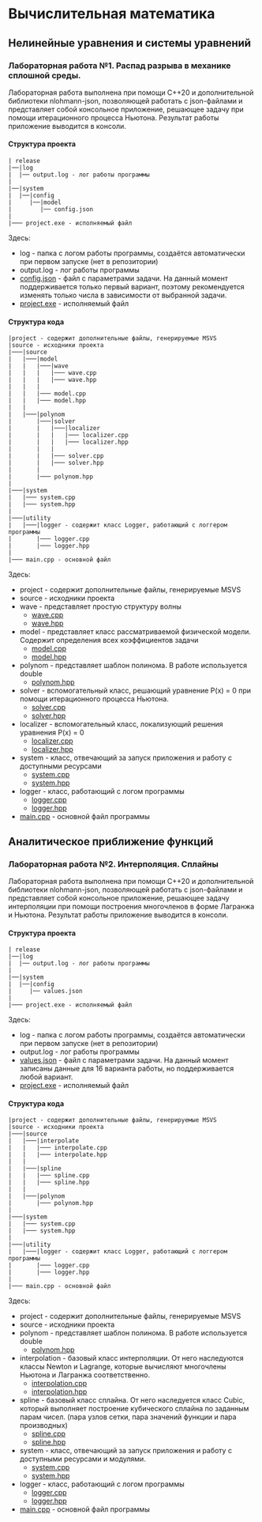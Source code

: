 # Вычислительная математика

## Нелинейные уравнения и системы уравнений

### Лабораторная работа №1. Распад разрыва в механике сплошной среды.

Лабораторная работа выполнена при помощи C++20 и дополнительной библиотеки nlohmann-json, позволяющей работать с json-файлами и представляет собой консольное приложение, решающее задачу при помощи итерационного процесса Ньютона. Результат работы приложение выводится в консоли.

#### Структура проекта

```
| release
|──|log
|  |── output.log - лог работы программы
|
|──|system
|  |──|config
|     |──|model
|        |── config.json
|
|─── project.exe - исполняемый файл
```

Здесь:

- log - папка с логом работы программы, создаётся автоматически при первом запуске (нет в репозитории)
- output.log - лог работы программы
- [config.json](https://github.com/Funny-ded/Computational-Math/blob/master/lab_1/release/system/config/model/config.json) - файл с параметрами задачи. На данный момент поддерживается только первый вариант, поэтому рекомендуется изменять только числа в зависимости от выбранной задачи.
- [project.exe](https://github.com/Funny-ded/Computational-Math/blob/master/lab_1/release/project.exe) - исполняемый файл

#### Структура кода

```
|project - содержит дополнительные файлы, генерируемые MSVS
|source - исходники проекта
|───|source
|   |───|model
|   |   |───|wave
|   |   |   |─── wave.cpp
|   |   |   |─── wave.hpp
|   |   |
|   |   |─── model.cpp
|   |   |─── model.hpp
|   |
|   |───|polynom
|       |───|solver
|       |   |───|localizer
|       |   |   |─── localizer.cpp
|       |   |   |─── localizer.hpp
|       |   |
|       |   |─── solver.cpp
|       |   |─── solver.hpp
|       |
|       |─── polynom.hpp
|
|───|system
|   |─── system.cpp
|   |─── system.hpp
|
|───|utility
|   |───|logger - содержит класс Logger, работающий с логгером программы
|       |─── logger.cpp
|       |─── logger.hpp
|
|─── main.cpp - основной файл
```

Здесь:

- project - содержит дополнительные файлы, генерируемые MSVS
- source - исходники проекта
- wave - представляет простую структуру волны
	- [wave.cpp](https://github.com/Funny-ded/Computational-Math/blob/master/lab_1/source/source/model/wave/wave.cpp)
	- [wave.hpp](https://github.com/Funny-ded/Computational-Math/blob/master/lab_1/source/source/model/wave/wave.hpp)
- model - представляет класс рассматриваемой физической модели. Содержит определения всех коэффициентов задачи
	- [model.cpp](https://github.com/Funny-ded/Computational-Math/blob/master/lab_1/source/source/model/model.cpp)
	- [model.hpp](https://github.com/Funny-ded/Computational-Math/blob/master/lab_1/source/source/model/model.hpp)
- polynom - представляет шаблон полинома. В работе используется double
	- [polynom.hpp](https://github.com/Funny-ded/Computational-Math/blob/master/lab_1/source/source/polynom/polynom.hpp)
- solver - вспомогательный класс, решающий уравнение P(x) = 0 при помощи итерационного процесса Ньютона.
	- [solver.cpp](https://github.com/Funny-ded/Computational-Math/blob/master/lab_1/source/source/polynom/solver/solver.cpp)
	- [solver.hpp](https://github.com/Funny-ded/Computational-Math/blob/master/lab_1/source/source/polynom/solver/solver.hpp)
- localizer - вспомогательный класс, локализующий решения уравнения P(x) = 0
	- [localizer.cpp](https://github.com/Funny-ded/Computational-Math/blob/master/lab_1/source/source/polynom/solver/localizer/localizer.cpp)
	- [localizer.hpp](https://github.com/Funny-ded/Computational-Math/blob/master/lab_1/source/source/polynom/solver/localizer/localizer.hpp)
- system - класс, отвечающий за запуск приложения и работу с доступными ресурсами
	- [system.cpp](https://github.com/Funny-ded/Computational-Math/blob/master/lab_1/source/system/system.cpp)
	- [system.hpp](https://github.com/Funny-ded/Computational-Math/blob/master/lab_1/source/system/system.hpp)
- logger - класс, работающий с логом программы
	- [logger.cpp](https://github.com/Funny-ded/Computational-Math/blob/master/lab_1/source/utility/logger/logger.cpp)
	- [logger.hpp](https://github.com/Funny-ded/Computational-Math/blob/master/lab_1/source/utility/logger/logger.hpp)
- [main.cpp](https://github.com/Funny-ded/Computational-Math/blob/master/lab_1/source/main.cpp) - основной файл программы

## Аналитическое приближение функций

### Лабораторная работа №2. Интерполяция. Сплайны

Лабораторная работа выполнена при помощи C++20 и дополнительной библиотеки nlohmann-json, позволяющей работать с json-файлами и представляет собой консольное приложение, решающее задачу интерполяции при помощи построения многочленов в форме Лагранжа и Ньютона. Результат работы приложение выводится в консоли.

#### Структура проекта

```
| release
|──|log
|  |── output.log - лог работы программы
|
|──|system
|  |──|config
|     |── values.json
|
|─── project.exe - исполняемый файл
```

Здесь:

- log - папка с логом работы программы, создаётся автоматически при первом запуске (нет в репозитории)
- output.log - лог работы программы
- [values.json](https://github.com/Funny-ded/Computational-Math/blob/master/lab_2/release/system/config/values.json) - файл с параметрами задачи. На данный момент записаны данные для 16 варианта работы, но поддерживается любой вариант.
- [project.exe](https://github.com/Funny-ded/Computational-Math/blob/master/lab_1/release/project.exe) - исполняемый файл

#### Структура кода

```
|project - содержит дополнительные файлы, генерируемые MSVS
|source - исходники проекта
|───|source
|   |───|interpolate
|   |   |─── interpolate.cpp
|   |   |─── interpolate.hpp
|   |
|   |───|spline
|   |   |─── spline.cpp
|   |   |─── spline.hpp
|   |
|   |───|polynom
|       |─── polynom.hpp
|
|───|system
|   |─── system.cpp
|   |─── system.hpp
|
|───|utility
|   |───|logger - содержит класс Logger, работающий с логгером программы
|       |─── logger.cpp
|       |─── logger.hpp
|
|─── main.cpp - основной файл
```

Здесь:

- project - содержит дополнительные файлы, генерируемые MSVS
- source - исходники проекта
- polynom - представляет шаблон полинома. В работе используется double
	- [polynom.hpp](https://github.com/Funny-ded/Computational-Math/blob/master/lab_2/source/source/polynom/polynom.hpp)
- interpolation - базовый класс интерполяции. От него наследуются классы Newton и Lagrange, которые вычисляют многочлены Ньютона и Лагранжа соответственно.
	- [interpolation.cpp](https://github.com/Funny-ded/Computational-Math/blob/master/lab_2/source/interpolation/interpolation.cpp)
	- [interpolation.hpp](https://github.com/Funny-ded/Computational-Math/blob/master/lab_2/source/interpolation/interpolation.hpp)
- spline - базовый класс сплайна. От него наследуется класс Cubic, который выполняет построение кубического сплайна по заданным парам чисел. (пара узлов сетки, пара значений функции и пара производных)
	- [spline.cpp](https://github.com/Funny-ded/Computational-Math/blob/master/lab_2/source/spline/spline.cpp)
	- [spline.hpp](https://github.com/Funny-ded/Computational-Math/blob/master/lab_2/source/spline/spline.hpp)
- system - класс, отвечающий за запуск приложения и работу с доступными ресурсами и модулями.
	- [system.cpp](https://github.com/Funny-ded/Computational-Math/blob/master/lab_2/source/system/system.cpp)
	- [system.hpp](https://github.com/Funny-ded/Computational-Math/blob/master/lab_2/source/system/system.hpp)
- logger - класс, работающий с логом программы
	- [logger.cpp](https://github.com/Funny-ded/Computational-Math/blob/master/lab_2/source/utility/logger/logger.cpp)
	- [logger.hpp](https://github.com/Funny-ded/Computational-Math/blob/master/lab_2/source/utility/logger/logger.hpp)
- [main.cpp](https://github.com/Funny-ded/Computational-Math/blob/master/lab_2/source/main.cpp) - основной файл программы